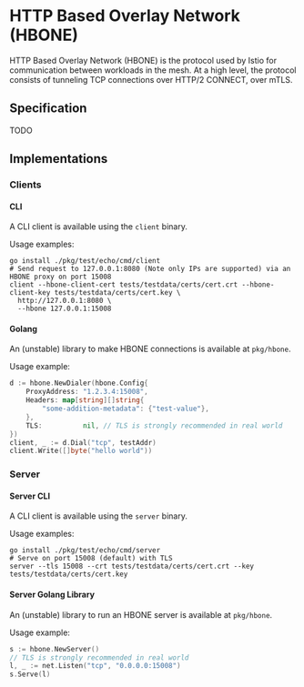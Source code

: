 # HTTP Based Overlay Network (HBONE)

HTTP Based Overlay Network (HBONE) is the protocol used by Istio for communication between workloads in the mesh.
At a high level, the protocol consists of tunneling TCP connections over HTTP/2 CONNECT, over mTLS.

## Specification

TODO

## Implementations

### Clients

#### CLI

A CLI client is available using the `client` binary.

Usage examples:

```shell
go install ./pkg/test/echo/cmd/client
# Send request to 127.0.0.1:8080 (Note only IPs are supported) via an HBONE proxy on port 15008
client --hbone-client-cert tests/testdata/certs/cert.crt --hbone-client-key tests/testdata/certs/cert.key \
  http://127.0.0.1:8080 \
  --hbone 127.0.0.1:15008
```

#### Golang

An (unstable) library to make HBONE connections is available at `pkg/hbone`.

Usage example:

```go
d := hbone.NewDialer(hbone.Config{
    ProxyAddress: "1.2.3.4:15008",
    Headers: map[string][]string{
        "some-addition-metadata": {"test-value"},
    },
    TLS:          nil, // TLS is strongly recommended in real world
})
client, _ := d.Dial("tcp", testAddr)
client.Write([]byte("hello world"))
```

### Server

#### Server CLI

A CLI client is available using the `server` binary.

Usage examples:

```shell
go install ./pkg/test/echo/cmd/server
# Serve on port 15008 (default) with TLS
server --tls 15008 --crt tests/testdata/certs/cert.crt --key tests/testdata/certs/cert.key
```

#### Server Golang Library

An (unstable) library to run an HBONE server is available at `pkg/hbone`.

Usage example:

```go
s := hbone.NewServer()
// TLS is strongly recommended in real world
l, _ := net.Listen("tcp", "0.0.0.0:15008")
s.Serve(l)
```
